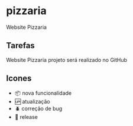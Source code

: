 # pizzaria
 Website Pizzaria

## Tarefas

Website Pizzaria projeto será realizado no GitHub

## Icones

- :package: nova funcionalidade
- :up: atualização
- :beetle: correção de bug
- :checkered_flag: release